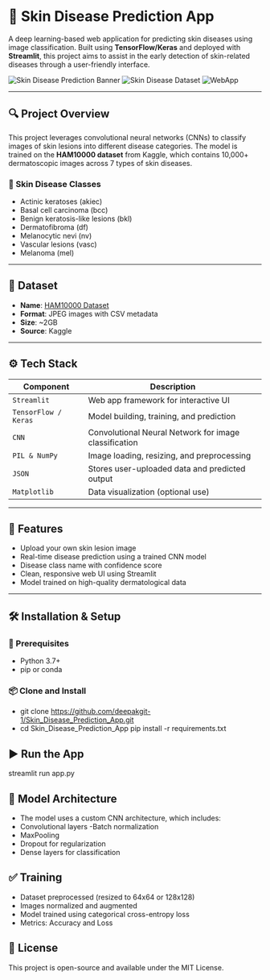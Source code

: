 # 🧴 Skin Disease Prediction App

A deep learning-based web application for predicting skin diseases using image classification. Built using **TensorFlow/Keras** and deployed with **Streamlit**, this project aims to assist in the early detection of skin-related diseases through a user-friendly interface.

![Skin Disease Prediction Banner](https://img.shields.io/badge/DeepLearning-TensorFlow-brightgreen?style=flat-square)
![Skin Disease Dataset](https://img.shields.io/badge/Dataset-HAM10000-blueviolet?style=flat-square)
![WebApp](https://img.shields.io/badge/UI-Streamlit-orange?style=flat-square)

---

## 🔍 Project Overview

This project leverages convolutional neural networks (CNNs) to classify images of skin lesions into different disease categories. The model is trained on the **HAM10000 dataset** from Kaggle, which contains 10,000+ dermatoscopic images across 7 types of skin diseases.

### 🔬 Skin Disease Classes
- Actinic keratoses (akiec)
- Basal cell carcinoma (bcc)
- Benign keratosis-like lesions (bkl)
- Dermatofibroma (df)
- Melanocytic nevi (nv)
- Vascular lesions (vasc)
- Melanoma (mel)

---

## 📂 Dataset

- **Name**: [HAM10000 Dataset](https://www.kaggle.com/datasets/kmader/skin-cancer-mnist-ham10000?resource=download)
- **Format**: JPEG images with CSV metadata
- **Size**: ~2GB
- **Source**: Kaggle

---

## ⚙️ Tech Stack

| Component | Description |
|----------|-------------|
| `Streamlit` | Web app framework for interactive UI |
| `TensorFlow / Keras` | Model building, training, and prediction |
| `CNN` | Convolutional Neural Network for image classification |
| `PIL & NumPy` | Image loading, resizing, and preprocessing |
| `JSON` | Stores user-uploaded data and predicted output |
| `Matplotlib` | Data visualization (optional use) |

---

## 🚀 Features

- Upload your own skin lesion image
- Real-time disease prediction using a trained CNN model
- Disease class name with confidence score
- Clean, responsive web UI using Streamlit
- Model trained on high-quality dermatological data

---

## 🛠️ Installation & Setup

### 🔧 Prerequisites

- Python 3.7+
- pip or conda

### 📦 Clone and Install

- git clone https://github.com/deepakgit-1/Skin_Disease_Prediction_App.git
- cd Skin_Disease_Prediction_App
pip install -r requirements.txt

## ▶️ Run the App
streamlit run app.py

## 🧠 Model Architecture
- The model uses a custom CNN architecture, which includes:
- Convolutional layers
-Batch normalization
- MaxPooling
- Dropout for regularization
- Dense layers for classification

## ✅ Training
- Dataset preprocessed (resized to 64x64 or 128x128)
- Images normalized and augmented
- Model trained using categorical cross-entropy loss
- Metrics: Accuracy and Loss


## 📜 License
This project is open-source and available under the MIT License.


